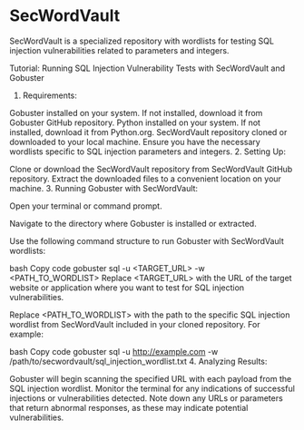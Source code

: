 # SecWordVault
SecWordVault is a specialized repository with wordlists for testing SQL injection vulnerabilities related to parameters and integers.


Tutorial: Running SQL Injection Vulnerability Tests with SecWordVault and Gobuster

1. Requirements:

Gobuster installed on your system. If not installed, download it from Gobuster GitHub repository.
Python installed on your system. If not installed, download it from Python.org.
SecWordVault repository cloned or downloaded to your local machine. Ensure you have the necessary wordlists specific to SQL injection parameters and integers.
2. Setting Up:

Clone or download the SecWordVault repository from SecWordVault GitHub repository.
Extract the downloaded files to a convenient location on your machine.
3. Running Gobuster with SecWordVault:

Open your terminal or command prompt.

Navigate to the directory where Gobuster is installed or extracted.

Use the following command structure to run Gobuster with SecWordVault wordlists:

bash
Copy code
gobuster sql -u <TARGET_URL> -w <PATH_TO_WORDLIST>
Replace <TARGET_URL> with the URL of the target website or application where you want to test for SQL injection vulnerabilities.

Replace <PATH_TO_WORDLIST> with the path to the specific SQL injection wordlist from SecWordVault included in your cloned repository. For example:

bash
Copy code
gobuster sql -u http://example.com -w /path/to/secwordvault/sql_injection_wordlist.txt
4. Analyzing Results:

Gobuster will begin scanning the specified URL with each payload from the SQL injection wordlist.
Monitor the terminal for any indications of successful injections or vulnerabilities detected.
Note down any URLs or parameters that return abnormal responses, as these may indicate potential vulnerabilities.
